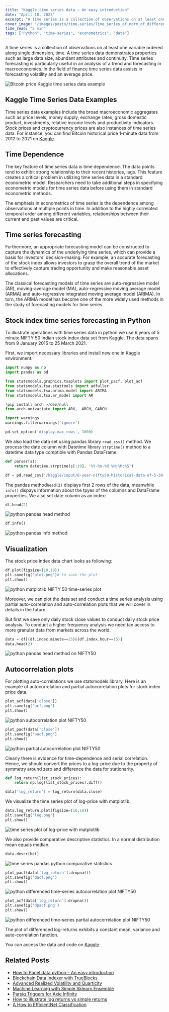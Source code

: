 ```yaml
---
title: "Kaggle time series data – An easy introduction"
date: "April 10, 2022"
excerpt: "A time series is a collection of observations on at least one variable ordered along single dimension, time. time series forecasting is invaluable method."
cover_image: "/images/posts/time-series/Time_series_of_norm_of_difference-map_increment_Δ_during_solving_random_3-SAT_instance.webp"
time_read: "5 min"
tags: ["Python", "time-series", "econometrics", "data"]
---
```


A time series is a collection of observations on at least one variable ordered along single dimension, time. A time series data demonstrates properties such as large data size, abundant attributes and continuity. Time series forecasting is particularly useful in an analysis of a trend and forecasting in macroeconomics. In the field of finance time series data assists in forecasting volatility and an average price.

![Bitcoin price Kaggle time series data example](/images/posts/time-series/time-series.webp)

## Kaggle Time Series Data Examples

Time series data examples include the broad macroeconomic aggregates such as price levels, money supply, exchange rates, gross domestic product, investments, relative income levels and productivity indicators. Stock prices and cryptocurrency prices are also instances of time series data. For instance, you can find Bitcoin historical price 1-minute data from 2012 to 2021 on [Kaggle](https://www.kaggle.com/mczielinski/bitcoin-historical-data).

## Time Dependence

The key feature of time series data is time dependence. The data points tend to exhibit strong relationship to their recent histories, lags. This feature creates a critical problem in utilizing time series data in a standard econometric model. Researchers need to take additional steps in specifying econometric models for time series data before using them in standard econometric methods.

The emphasis in econometrics of time series is the dependence among observations at multiple points in time. In addition to the highly correlated temporal order among different variables, relationships between their current and past values are critical.

## Time series forecasting

Furthermore, an appropriate forecasting model can be constructed to capture the dynamics of the underlying time series, which can provide a basis for investors’ decision-making. For example, an accurate forecasting of the stock index allows investors to grasp the overall trend of the market to effectively capture trading opportunity and make reasonable asset allocations.

The classical forecasting models of time series are auto-regressive model (AR), moving-average model (MA), auto-regressive moving average model (ARMA) and auto-regressive integrated moving average model (ARIMA). In turn, the ARIMA model has become one of the more widely used methods in the study of forecasting models for time series.

## Stock index time series forecasting in Python

To illustrate operations with time series data in python we use 6 years of 5 minute NIFTY 50 Indian stock index data set from Kaggle. The data spans from 9 January 2015 to 25 March 2021.

First, we import necessary libraries and install new one in Kaggle environment:

```python
import numpy as np
import pandas as pd

from statsmodels.graphics.tsaplots import plot_pacf, plot_acf
from statsmodels.tsa.stattools import adfuller
from statsmodels.tsa.arima.model import ARIMA
from statsmodels.tsa.ar_model import AR

!pip install arch >/dev/null
from arch.univariate import ARX,  ARCH, GARCH

import warnings
warnings.filterwarnings('ignore')

pd.set_option('display.max_rows', 1000)
```

We also load the data set using pandas library `read_csv()` method. We process the date column with Datetime library `strptime()` method to a datetime data type comptible with Pandas DataFrame.

```python
def parser(s):
    return datetime.strptime(s[:19], '%Y-%m-%d %H:%M:%S')

df = pd.read_csv("/kaggle/input/6-year-nifty50-historical-data-of-5-30-min-candle/5min_N50_10yr.csv", usecols = ['date','close'], parse_dates=['date'], date_parser=parser, index_col='date')
```

The pandas method`head(2)` displays first 2 rows of the data, meanwhile `info()` dispays information about the tpyes of the columns and DataFrame properties. We also set date column as an index:

```python
df.head(2)
```

![python pandas head method](/images/posts/time-series/head.webp)

```python
df.info()
```

![python pandas info method](/images/posts/time-series/info.webp)

## Visualization

The stock price index data chart looks as following:

```python
df.plot(figsize=(10,10))
plt.savefig('plot.png')# to save the plot
plt.show()
```

![python matplotlib NIFTY 50 time-series plot](/images/posts/time-series/plot.webp)

Moreover, we can plot the data set and conduct a time series analysis using partial auto-correlation and auto-correlation plots that we will cover in details in the future:

But first we save only daily stock close values to conduct daily stock price analysis. To conduct a higher frequency analysis we need tan access to more granular data from markets across the world.

```python
data = df[(df.index.minute==25)&(df.index.hour==15)]
data.head(2)
```

![python pandas head method on NIFTY50](/images/posts/time-series/nifty50head.webp)

## Autocorrelation plots

For plotting auto-correlations we use statsmodels library. Here is an example of autocorrelation and partial autocorrelation plots for stock index price data.

```python
plot_acf(data['close'])
plt.savefig('acf.png')
plt.show()
```

![python autocorrelation plot NIFTY50](/images/posts/time-series/acf.webp)

```python
plot_pacf(data['close'])
plt.savefig('pacf.png')
plt.show()
```

![python partial autocorrelation plot NIFTY50](/images/posts/time-series/pacf.webp)

Clearly there is evidence for time-dependence and serial correlation. Hence, we should convert the prices to a log-price due to the property of symmetry around zero and difference the data for stationarity.

```python
def log_return(list_stock_prices):
    return np.log(list_stock_prices).diff()

data['log_return'] = log_return(data.close)
```

We visualize the time series plot of log-price with matplotlib:

```python
data.log_return.plot(figsize=(10,10))
plt.savefig('log.png')
plt.show()
```

![time series plot of log-price with matplotlib](/images/posts/time-series/fplot.webp)

We also provide comparative descriptive statistics. In a normal distribution mean equals median.

```python
data.describe()
```

![time series pandas python comparative statistics](/images/posts/time-series/cdescribe.webp)

```python
plot_pacf(data['log_return'].dropna())
plt.savefig('dacf.png')
plt.show()
```

![python differenced time-series autocorrelation plot NIFTY50](/images/posts/time-series/dacf.webp)

```python
plot_acf(data['log_return'].dropna())
plt.savefig('dpacf.png')
plt.show()
```

![python differenced time-series partial autocorrelation plot NIFTY50](/images/posts/time-series/dpacf.webp)

The plot of differenced log-returns exhibits a constant mean, variance and auto-correlation function.

You can access the data and code on [Kaggle](https://www.kaggle.com/pavfedotov/time-series-analysis-nifty50-stationarity-adf).

## Related Posts

- [How to Panel data python – An easy introduction](https://dspyt.com/panel-data-econometrics-an-introduction-with-an-example-in-python)
- [Blockchain Data Indexer with TrueBlocks](https://dspyt.com/blockchain-data-indexer-with-trueblocks)
- [Advanced Realized Volatility and Quarticity](https://dspyt.com/advanced-realized-volatility-and-quarticity)
- [Machine Learning with Simple Sklearn Ensemble](https://dspyt.com/machine-learning-simple-sklearn-ensemble)
- [Parsiq Triggers for Axie Infinity](https://dspyt.com/blockchain-insights-with-parsiq-triggers-for-axie-infinity)
- [How to illustrate log returns vs simple returns](https://dspyt.com/simple-returns-log-return-and-volatility-simple-introduction)
- [A How to EfficientNet Classification](https://dspyt.com/efficientnet-classification)
